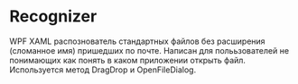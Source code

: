 # Recognizer
WPF XAML
распознователь стандартных файлов без расширения (сломанное имя) пришедших по почте.
Написан для полььзователей не понимающих как понять в каком приложении открыть файл.
Используется метод DragDrop и OpenFileDialog.

